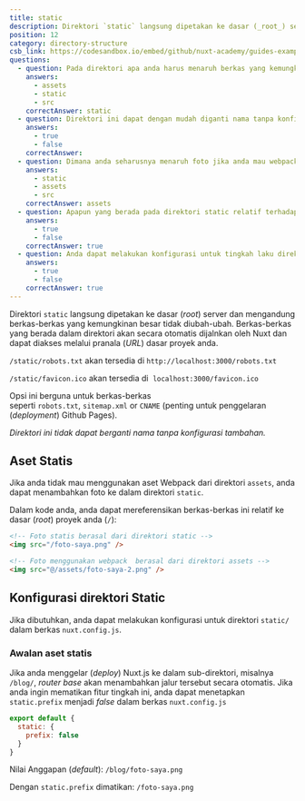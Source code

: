 ```yaml
---
title: static
description: Direktori `static` langsung dipetakan ke dasar (_root_) server dan mengandung berkas-berkas yang kemungkinan besar tidak diubah-ubah. Berkas-berkas yang berada dalam direktori akan secara otomatis dijalnkan oleh Nuxt dan dapat diakses melalui pranala (_URL_) dasar proyek anda.
position: 12
category: directory-structure
csb_link: https://codesandbox.io/embed/github/nuxt-academy/guides-examples/tree/master/04_directory_structure/13_static?fontsize=14&hidenavigation=1&theme=dark
questions:
  - question: Pada direktori apa anda harus menaruh berkas yang kemungkinan besar tidak anda ubah, seperti favicon atau robots.txt?
    answers:
      - assets
      - static
      - src
    correctAnswer: static
  - question: Direktori ini dapat dengan mudah diganti nama tanpa konfigurasi tambahan
    answers:
      - true
      - false
    correctAnswer:
  - question: Dimana anda seharusnya menaruh foto jika anda mau webpack untuk melakukan proses bundle untuk foto-foto tersebut?
    answers:
      - static
      - assets
      - src
    correctAnswer: assets
  - question: Apapun yang berada pada direktori static relatif terhadap direktori root
    answers:
      - true
      - false
    correctAnswer: true
  - question: Anda dapat melakukan konfigurasi untuk tingkah laku direktori static dalam berkas nuxt.config.js
    answers:
      - true
      - false
    correctAnswer: true
---
```


Direktori `static` langsung dipetakan ke dasar (_root_) server dan mengandung berkas-berkas yang kemungkinan besar tidak diubah-ubah. Berkas-berkas yang berada dalam direktori akan secara otomatis dijalnkan oleh Nuxt dan dapat diakses melalui pranala (_URL_) dasar proyek anda.

`/static/robots.txt` akan tersedia di `http://localhost:3000/robots.txt`

`/static/favicon.ico` akan tersedia di  `localhost:3000/favicon.ico`

Opsi ini berguna untuk berkas-berkas seperti `robots.txt`, `sitemap.xml` or `CNAME` (penting untuk penggelaran (_deployment_) Github Pages).

<base-alert>

_Direktori ini tidak dapat berganti nama tanpa konfigurasi tambahan._

</base-alert>

## Aset Statis

Jika anda tidak mau menggunakan aset Webpack dari direktori `assets`, anda dapat menambahkan foto ke dalam direktori `static`.

Dalam kode anda, anda dapat mereferensikan berkas-berkas ini relatif ke dasar (_root_) proyek anda (`/`):

```html
<!-- Foto statis berasal dari direktori static -->
<img src="/foto-saya.png" />

<!-- Foto menggunakan webpack  berasal dari direktori assets -->
<img src="@/assets/foto-saya-2.png" />
```

## Konfigurasi direktori Static

Jika dibutuhkan, anda dapat melakukan konfigurasi untuk direktori `static/` dalam berkas `nuxt.config.js`.

### Awalan aset statis

Jika anda menggelar (_deploy_) Nuxt.js ke dalam sub-direktori, misalnya `/blog/`, _router base_ akan menambahkan jalur tersebut secara otomatis. Jika anda ingin mematikan fitur tingkah ini, anda dapat menetapkan `static.prefix` menjadi _false_ dalam berkas `nuxt.config.js`

```js
export default {
  static: {
    prefix: false
  }
}
```

Nilai Anggapan (_default_): `/blog/foto-saya.png`

Dengan `static.prefix` dimatikan: `/foto-saya.png`

<app-modal>
  <code-sandbox  :src="csb_link"></code-sandbox>
</app-modal>

<quiz :questions="questions"></quiz>
